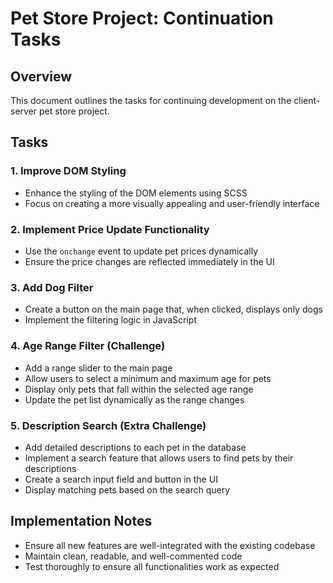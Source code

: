 # Pet Store Project: Continuation Tasks

## Overview
This document outlines the tasks for continuing development on the client-server pet store project.

## Tasks

### 1. Improve DOM Styling
- Enhance the styling of the DOM elements using SCSS
- Focus on creating a more visually appealing and user-friendly interface

### 2. Implement Price Update Functionality
- Use the `onchange` event to update pet prices dynamically
- Ensure the price changes are reflected immediately in the UI

### 3. Add Dog Filter
- Create a button on the main page that, when clicked, displays only dogs
- Implement the filtering logic in JavaScript

### 4. Age Range Filter (Challenge)
- Add a range slider to the main page
- Allow users to select a minimum and maximum age for pets
- Display only pets that fall within the selected age range
- Update the pet list dynamically as the range changes

### 5. Description Search (Extra Challenge)
- Add detailed descriptions to each pet in the database
- Implement a search feature that allows users to find pets by their descriptions
- Create a search input field and button in the UI
- Display matching pets based on the search query

## Implementation Notes
- Ensure all new features are well-integrated with the existing codebase
- Maintain clean, readable, and well-commented code
- Test thoroughly to ensure all functionalities work as expected




